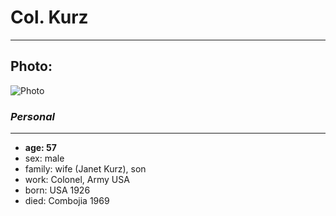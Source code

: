 # Col. Kurz
***
## Photo:
![Photo](https://github.com/Kurz956/personal/assets/130664716/fab6b3b9-7554-43a7-9ab7-275ef4790542)


### _Personal_
___
- **age: 57**
- sex: male
- family: wife (Janet Kurz), son
- work: Colonel, Army USA
- born: USA 1926
- died: Combojia 1969


